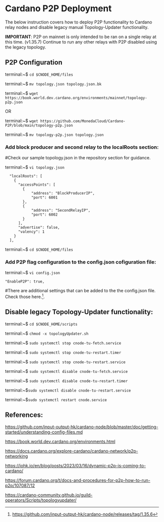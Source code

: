 # Cardano P2P Deployment

The below instruction covers how to deploy P2P functionality to Cardano relay nodes and disable legacy manual Topology-Updater functionality.

**IMPORTANT**: P2P on mainnet is only intended to be ran on a single relay at this time. (v1.35.7) Continue to run any other relays with P2P disabled using the legacy topology.

## P2P Configuration

terminal:~$ `cd $CNODE_HOME/files`

terminal:~$ `mv topology.json topology.json.bk`

terminal:~$ `wget https://book.world.dev.cardano.org/environments/mainnet/topology-p2p.json`

OR

terminal:~$ `wget https://github.com/MonedaCloud/Cardano-P2P/blob/main/topology-p2p.json`

terminal:~$ `mv topology-p2p.json topology.json`

### Add block producer and second relay to the localRoots section:

#Check our sample topology.json in the repository section for guidance.

terminal:~$ `vi topology.json`

```
  "localRoots": [
    {
      "accessPoints": [
        {
            "address": "BlockProducerIP",
            "port": 6001
        },
        {
            "address": "SecondRelayIP",
            "port": 6002
        }
      ],
      "advertise": false,
      "valency": 1
    }
  ],
  ```

terminal:~$ `cd $CNODE_HOME/files`

### Add P2P flag configuration to the config.json cofiguration file:

terminal:~$ `vi config.json`

`"EnableP2P": true,`

#There are additional settings that can be added to the the config.json file. Check those here.[^1].

## Disable legacy Topology-Updater functionality:

terminal:~$ `cd $CNODE_HOME/scripts`

terminal:~$ `chmod -x topologyUpdater.sh`

terminal:~$ `sudo systemctl stop cnode-tu-fetch.service`

terminal:~$ `sudo systemctl stop cnode-tu-restart.timer`

terminal:~$ `sudo systemctl stop cnode-tu-restart.service`

terminal:~$ `sudo systemctl disable cnode-tu-fetch.service`

terminal:~$ `sudo systemctl disable cnode-tu-restart.timer`

terminal:~$`sudo systemctl disable cnode-tu-restart.service`

terminal:~$`sudo systemctl restart cnode.service`

## References:

[^1]: https://github.com/input-output-hk/cardano-node/releases/tag/1.35.6

https://github.com/input-output-hk/cardano-node/blob/master/doc/getting-started/understanding-config-files.md

https://book.world.dev.cardano.org/environments.html

https://docs.cardano.org/explore-cardano/cardano-network/p2p-networking

https://iohk.io/en/blog/posts/2023/03/16/dynamic-p2p-is-coming-to-cardano/

https://forum.cardano.org/t/docs-and-procedures-for-p2p-how-to-run-p2p/107087/12

https://cardano-community.github.io/guild-operators/Scripts/topologyupdater/
